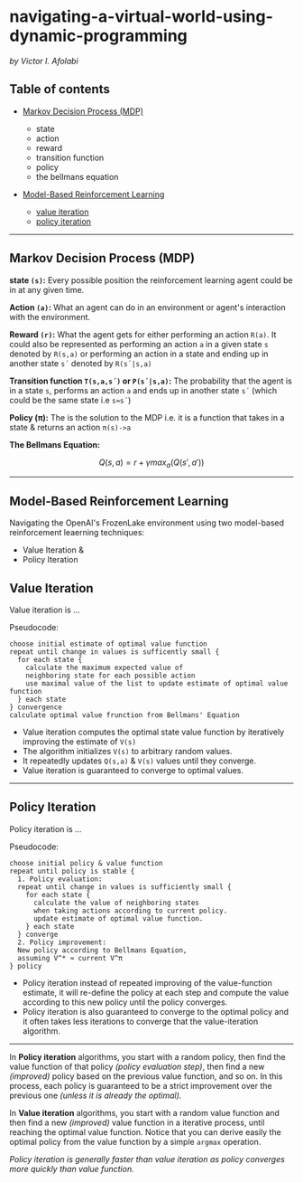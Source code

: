 # navigating-a-virtual-world-using-dynamic-programming

_by Victor I. Afolabi_


## Table of contents
- [Markov Decision Process (MDP)](#markov-decision-process-mdp)
  * state
  * action
  * reward
  * transition function
  * policy
  * the bellmans equation

- [Model-Based Reinforcement Learning](#model-based-reinforcement-learning)
  * [value iteration](#value-iteration)
  * [policy iteration](#policy-iteration)

___

## Markov Decision Process (MDP)

**state `(s)`:** Every possible position the reinforcement learning agent could be in at any given time.

**Action `(a)`:** What an agent can do in an environment or agent's interaction with the environment.

**Reward `(r)`:** What the agent gets for either performing an action `R(a)`. It could also be represented as performing an action `a` in a given state `s` denoted by `R(s,a)` or performing an action in a state and ending up in another state `s´` denoted by `R(s´|s,a)`

**Transition function `T(s,a,s´)` or `P(s´|s,a)`:** The probability that the agent is in a state `s`, performs an action `a` and ends up in another state `s´` (which could be the same state i.e `s≈s´`)

**Policy (π):** The is the solution to the MDP i.e. it is a function that takes in a state & returns an action `π(s)->a`

**The Bellmans Equation:**

$$ Q(s,a) = r + \gamma max_a(Q(s', a')) $$

___
## Model-Based Reinforcement Learning

Navigating the OpenAI's FrozenLake environment using two model-based reinforcement leaerning techniques:

- Value Iteration &
- Policy Iteration

## Value Iteration

Value iteration is ...

Pseudocode:

```
choose initial estimate of optimal value function
repeat until change in values is sufficently small {
  for each state {
    calculate the maximum expected value of
    neighboring state for each possible action
    use maximal value of the list to update estimate of optimal value function
  } each state
} convergence
calculate optimal value frunction from Bellmans' Equation
```

- Value iteration computes the optimal state value function by iteratively improving the estimate of `V(s)`
- The algorithm initializes `V(s)` to arbitrary random values.
- It repeatedly updates `Q(s,a)` & `V(s)` values until they converge.
- Value iteration is guaranteed to converge to optimal values.

___

## Policy Iteration

Policy iteration is ...

Pseudocode:

```
choose initial policy & value function
repeat until policy is stable {
  1. Policy evaluation:
  repeat until change in values is sufficiently small {
    for each state {
      calculate the value of neighboring states
      when taking actions according to current policy.
      update estimate of optimal value function.
    } each state
  } converge
  2. Policy improvement:
  New policy according to Bellmans Equation,
  assuming V^* ≈ current V^π
} policy
```

- Policy iteration instead of repeated improving of the value-function estimate, it will re-define the policy at each step and compute the value according to this new policy until the policy converges.
- Policy iteration is also guaranteed to converge to the optimal policy and it often takes less iterations to converge that the value-iteration algorithm.

___

In **Policy iteration** algorithms, you start with a random policy, then find the value function of that policy *(policy evaluation step)*, then find a new *(improved)* policy based on the previous value function, and so on. In this process, each policy is guaranteed to be a strict improvement over the previous one *(unless it is already the optimal).*

In **Value iteration** algorithms, you start with a random value function and then find a new *(improved)* value function in a iterative process, until reaching the optimal value function. Notice that you can derive easily the optimal policy from the value function by a simple `argmax` operation.

*Policy iteration is generally faster than value iteration as policy converges more quickly than value function.*
